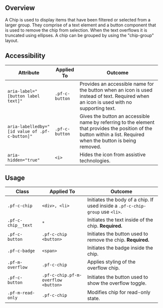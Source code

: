 ## Overview

A Chip is used to display items that have been filtered or selected from a larger group. They comprise of a text element and a button component that is used to remove the chip from selection. When the text overflows it is truncated using ellipses. A chip can be grouped by using the "chip-group" layout. 


## Accessibility

| Attribute | Applied To | Outcome |
| -- | -- | -- |
| `aria-label="[button label text]"` | `.pf-c-button` |  Provides an accessible name for the button when an icon is used instead of text. Required when an icon is used with no supporting text. |
| `aria-labelledby="[id value of .pf-c-button]"` | `.pf-c-button` | Gives the button an accessible name by referring to the element that provides the position of the button within a list. Required when the button is being removed. |
| `aria-hidden="true"` | `<i>` |  Hides the icon from assistive technologies. |

## Usage

| Class | Applied To | Outcome |
| -- | -- | -- |
| `.pf-c-chip` | `<div>, <li>` | Initiates the body of a chip. If used inside a `.pf-c-chip-group` use `<li>`. |
| `.pf-c-chip__text` | `*` | Initiates the text inside of the chip. **Required.** |
| `.pf-c-button` | `.pf-c-chip <button>` | Initiates the button used to remove the chip. **Required.** |
| `.pf-c-badge` | `<span>` | Initiates the badge inside the chip. |
| `.pf-m-overflow` | `.pf-c-chip` | Applies styling of the overflow chip. |
| `.pf-c-button` | `.pf-c-chip.pf-m-overflow <button>` | Initiates the button used to show the overflow toggle. |
| `.pf-m-read-only` | `.pf-c-chip` | Modifies chip for read-only state. |
